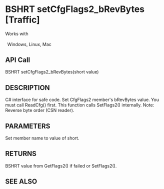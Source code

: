 # BSHRT setCfgFlags2_bRevBytes [Traffic]

Works with <p class="s1" style="padding-top: 2pt;padding-left: 5pt;text-indent: 0pt;text-align: justify;"><a name="bookmark395">&zwnj;</a>Windows, Linux, Mac</p>

## API Call
BSHRT setCfgFlags2_bRevBytes(short value)
## DESCRIPTION
C# interface for safe code. Set CfgFlags2 member&#39;s bRevBytes value. You must call ReadCfg() first. This function calls SetFlags2() internally. Note: Reverse byte order (CSN reader).

## PARAMETERS
Set member name to value of short.

## RETURNS
BSHRT value from GetFlags2() if failed or SetFlags2().

## SEE ALSO

